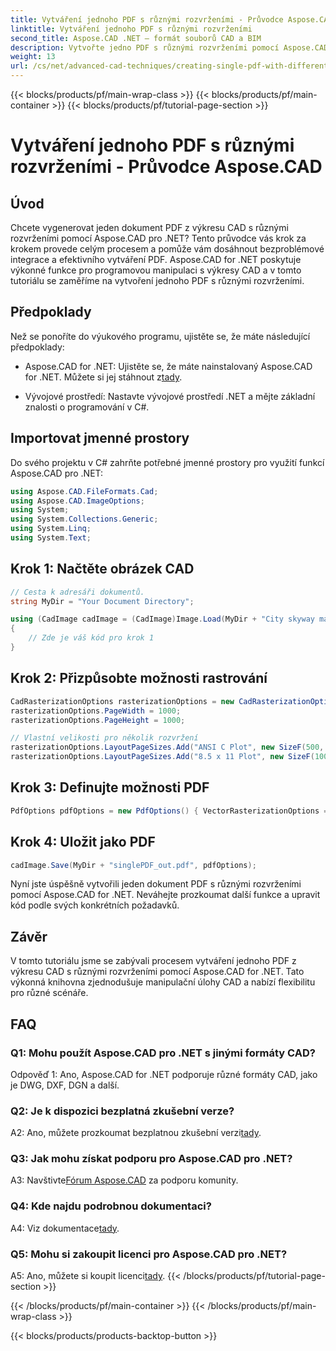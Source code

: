 ```yaml
---
title: Vytváření jednoho PDF s různými rozvrženími - Průvodce Aspose.CAD
linktitle: Vytváření jednoho PDF s různými rozvrženími
second_title: Aspose.CAD .NET – formát souborů CAD a BIM
description: Vytvořte jedno PDF s různými rozvrženími pomocí Aspose.CAD for .NET. Postupujte podle našeho podrobného průvodce pro bezproblémovou integraci a efektivní generování PDF.
weight: 13
url: /cs/net/advanced-cad-techniques/creating-single-pdf-with-different-layouts/
---
```


{{< blocks/products/pf/main-wrap-class >}}
{{< blocks/products/pf/main-container >}}
{{< blocks/products/pf/tutorial-page-section >}}

# Vytváření jednoho PDF s různými rozvrženími - Průvodce Aspose.CAD

## Úvod

Chcete vygenerovat jeden dokument PDF z výkresu CAD s různými rozvrženími pomocí Aspose.CAD pro .NET? Tento průvodce vás krok za krokem provede celým procesem a pomůže vám dosáhnout bezproblémové integrace a efektivního vytváření PDF. Aspose.CAD for .NET poskytuje výkonné funkce pro programovou manipulaci s výkresy CAD a v tomto tutoriálu se zaměříme na vytvoření jednoho PDF s různými rozvrženími.

## Předpoklady

Než se ponoříte do výukového programu, ujistěte se, že máte následující předpoklady:

-  Aspose.CAD for .NET: Ujistěte se, že máte nainstalovaný Aspose.CAD for .NET. Můžete si jej stáhnout z[tady](https://releases.aspose.com/cad/net/).

- Vývojové prostředí: Nastavte vývojové prostředí .NET a mějte základní znalosti o programování v C#.

## Importovat jmenné prostory

Do svého projektu v C# zahrňte potřebné jmenné prostory pro využití funkcí Aspose.CAD pro .NET:

```csharp
using Aspose.CAD.FileFormats.Cad;
using Aspose.CAD.ImageOptions;
using System;
using System.Collections.Generic;
using System.Linq;
using System.Text;
```

## Krok 1: Načtěte obrázek CAD

```csharp
// Cesta k adresáři dokumentů.
string MyDir = "Your Document Directory";

using (CadImage cadImage = (CadImage)Image.Load(MyDir + "City skyway map.dwg"))
{
    // Zde je váš kód pro krok 1
}
```

## Krok 2: Přizpůsobte možnosti rastrování

```csharp
CadRasterizationOptions rasterizationOptions = new CadRasterizationOptions();
rasterizationOptions.PageWidth = 1000;
rasterizationOptions.PageHeight = 1000;

// Vlastní velikosti pro několik rozvržení
rasterizationOptions.LayoutPageSizes.Add("ANSI C Plot", new SizeF(500, 1000));
rasterizationOptions.LayoutPageSizes.Add("8.5 x 11 Plot", new SizeF(1000, 100));
```

## Krok 3: Definujte možnosti PDF

```csharp
PdfOptions pdfOptions = new PdfOptions() { VectorRasterizationOptions = rasterizationOptions };
```

## Krok 4: Uložit jako PDF

```csharp
cadImage.Save(MyDir + "singlePDF_out.pdf", pdfOptions);
```

Nyní jste úspěšně vytvořili jeden dokument PDF s různými rozvrženími pomocí Aspose.CAD for .NET. Neváhejte prozkoumat další funkce a upravit kód podle svých konkrétních požadavků.

## Závěr

V tomto tutoriálu jsme se zabývali procesem vytváření jednoho PDF z výkresu CAD s různými rozvrženími pomocí Aspose.CAD for .NET. Tato výkonná knihovna zjednodušuje manipulační úlohy CAD a nabízí flexibilitu pro různé scénáře.

## FAQ

### Q1: Mohu použít Aspose.CAD pro .NET s jinými formáty CAD?

Odpověď 1: Ano, Aspose.CAD for .NET podporuje různé formáty CAD, jako je DWG, DXF, DGN a další.

### Q2: Je k dispozici bezplatná zkušební verze?

 A2: Ano, můžete prozkoumat bezplatnou zkušební verzi[tady](https://releases.aspose.com/).

### Q3: Jak mohu získat podporu pro Aspose.CAD pro .NET?

 A3: Navštivte[Fórum Aspose.CAD](https://forum.aspose.com/c/cad/19) za podporu komunity.

### Q4: Kde najdu podrobnou dokumentaci?

 A4: Viz dokumentace[tady](https://reference.aspose.com/cad/net/).

### Q5: Mohu si zakoupit licenci pro Aspose.CAD pro .NET?

 A5: Ano, můžete si koupit licenci[tady](https://purchase.aspose.com/buy).
{{< /blocks/products/pf/tutorial-page-section >}}

{{< /blocks/products/pf/main-container >}}
{{< /blocks/products/pf/main-wrap-class >}}

{{< blocks/products/products-backtop-button >}}
